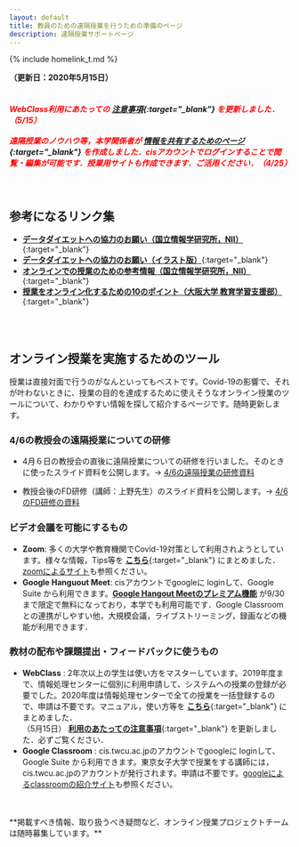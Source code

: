 ```yaml
---
layout: default
title: 教員のための遠隔授業を行うための準備のページ
description: 遠隔授業サポートページ
---
```


{% include homelink_t.md %}
<br />

**（更新日：2020年5月15日）**
<br />
<br />

##### <font color="red">WebClass利用にあたっての</font> [注意事項](./20200515webclass.pdf){:target="_blank"} <font color="red">を更新しました．（5/15）<br /><br />遠隔授業のノウハウ等，本学関係者が</font> [**情報を共有するためのページ**](https://sites.google.com/cis.twcu.ac.jp/distance-lecture){:target="_blank"} <font color="red">を作成しました．cisアカウントでログインすることで閲覧・編集が可能です．授業用サイトも作成できます．ご活用ください．（4/25）</font>
<br />

## 参考になるリンク集

- [**データダイエットへの協力のお願い（国立情報学研究所，NII）**](https://www.nii.ac.jp/event/other/decs/tips.html){:target="_blank"}
- [**データダイエットへの協力のお願い（イラスト版）**](https://www.nii.ac.jp/event/upload/datadiet.png){:target="_blank"}
- [**オンラインでの授業のための参考情報（国立情報学研究所，NII）**](https://www.nii.ac.jp/news/2020/0325.html?fbclid=IwAR22_4uvb5qY01hQZ7VB8czjmh6WHspEXRO68Asu56Gp8sBZ9VJuUF42zN4#03){:target="_blank"}
- [**授業をオンライン化するための10のポイント（大阪大学 教育学習支援部）**](https://www.tlsc.osaka-u.ac.jp/project/onlinelecture/tips01.html){:target="_blank"}
<br />
<br />

## オンライン授業を実施するためのツール

授業は直接対面で行うのがなんといってもベストです。Covid-19の影響で、それが叶わないときに、授業の目的を達成するために使えそうなオンライン授業のツールについて、わかりやすい情報を探して紹介するページです。随時更新します。

### 4/6の教授会の遠隔授業についての研修

- 4月６日の教授会の直後に遠隔授業についての研修を行いました。そのときに使ったスライド資料を公開します。-> [4/6の遠隔授業の研修資料](./200406_demo_online_class2.pdf)

- 教授会後のFD研修（講師：上野先生）のスライド資料を公開します。-> [4/6のFD研修の資料](./200406_fd_ueno.pdf)

### ビデオ会議を可能にするもの
- **Zoom**:  多くの大学や教育機関でCovid-19対策として利用されようとしています。様々な情報，Tips等を [**こちら**](./zoom.html){:target="_blank"} にまとめました． [zoomによるサイト](https://zoom.us)も参照ください。
- **Google Hanguout Meet**:  cisアカウントでgoogleに loginして、Google Suite から利用できます。[**Google Hangout Meetのプレミアム機能**](https://gsuite.google.co.jp/intl/ja/products/meet/) が9/30まで限定で無料になっており，本学でも利用可能です．Google Classroomとの連携がしやすい他，大規模会議，ライブストリーミング，録画などの機能が利用できます．

### 教材の配布や課題提出・フィードバックに使うもの
- **WebClass** :  2年次以上の学生は使い方をマスターしています。2019年度まで、情報処理センターに個別に利用申請して、システムへの授業の登録が必要でした。2020年度は情報処理センターで全ての授業を一括登録するので、申請は不要です。マニュアル，使い方等を [**こちら**](./webclass.html){:target="_blank"} にまとめました．<br />（5月15日） [**利用のあたっての注意事項**](./20200515webclass.pdf){:target="_blank"} を更新しました．必ずご覧ください．
- **Google Classroom** :  cis.twcu.ac.jpのアカウントでgoogleに loginして、Google Suite から利用できます。東京女子大学で授業をする講師には，cis.twcu.ac.jpのアカウントが発行されます。申請は不要です。[googleによるclassroomの紹介サイト](https://edu.google.com/intl/ja/products/classroom/)も参照ください。

<br />
<br />
**掲載すべき情報、取り扱うべき疑問など、オンライン授業プロジェクトチームは随時募集しています。**
<br />
<br />